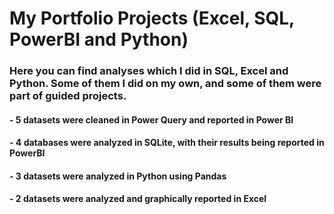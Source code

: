 # My Portfolio Projects (Excel, SQL, PowerBI and Python)

### Here you can find analyses which I did in SQL, Excel and Python. Some of them I did on my own, and some of them were part of guided projects.

#### - 5 datasets were cleaned in Power Query and reported in Power BI
#### - 4 databases were analyzed in SQLite, with their results being reported in PowerBI
#### - 3 datasets were analyzed in Python using Pandas
#### - 2 datasets were analyzed and graphically reported in Excel
